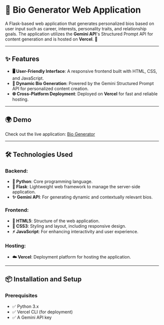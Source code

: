 # 🌟 Bio Generator Web Application

A Flask-based web application that generates personalized bios based on user input such as career, interests, personality traits, and relationship goals. The application utilizes the **Gemini API**'s Structured Prompt API for content generation and is hosted on **Vercel**. 🚀

---

## ✨ Features

- **🖥️ User-Friendly Interface**: A responsive frontend built with HTML, CSS, and JavaScript.
- **🤖 Dynamic Bio Generation**: Powered by the Gemini Structured Prompt API for personalized content creation.
- **🌐 Cross-Platform Deployment**: Deployed on **Vercel** for fast and reliable hosting.

---

## 🌍 Demo

Check out the live application: [Bio Generator](https://dinnertonight-6wtz8i1l3-pradeep-ss-projects-eef2a107.vercel.app/)

---

## 🛠️ Technologies Used

### Backend:
- **🐍 Python**: Core programming language.
- **🍃 Flask**: Lightweight web framework to manage the server-side application.
- **✨ Gemini API**: For generating dynamic and contextually relevant bios.

### Frontend:
- **📄 HTML5**: Structure of the web application.
- **🎨 CSS3**: Styling and layout, including responsive design.
- **⚡ JavaScript**: For enhancing interactivity and user experience.

### Hosting:
- **☁️ Vercel**: Deployment platform for hosting the application.

---

## 📦 Installation and Setup

### Prerequisites
- ✅ Python 3.x
- ✅ Vercel CLI (for deployment)
- ✅ A Gemini API key
